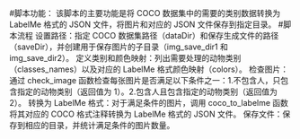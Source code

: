 #脚本功能：
该脚本的主要功能是将 COCO 数据集中的需要的类别数据转换为 LabelMe 格式的 JSON 文件，将图片和对应的 JSON 文件保存到指定目录。
#脚本流程
设置路径：指定 COCO 数据集路径（dataDir）和保存生成文件的路径（saveDir），并创建用于保存图片的子目录（img_save_dir1 和 img_save_dir2）。
定义类别和颜色映射：列出需要处理的动物类别（classes_names）以及对应的 LabelMe 格式颜色映射（colors）。
检查图片：通过 check_image 函数检查每张图片是否满足以下条件之一：1.不包含人，只包含指定的动物类别（返回值为 1）。2.包含人且包含指定的动物类别（返回值为 2）。
转换为 LabelMe 格式：对于满足条件的图片，调用 coco_to_labelme 函数将其对应的 COCO 格式注释转换为 LabelMe 格式的 JSON 文件。
保存文件：保存到相应的目录，并统计满足条件的图片数量。

